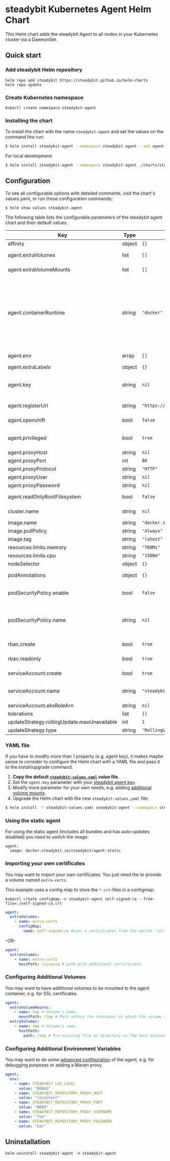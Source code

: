 # steadybit Kubernetes Agent Helm Chart

This Helm chart adds the steadybit Agent to all nodes in your Kubernetes cluster via a DaemonSet.

## Quick start

### Add steadybit Helm repository

```
helm repo add steadybit https://steadybit.github.io/helm-charts
helm repo update
```

### Create Kubernetes namespace

```
kubectl create namespace steadybit-agent
```

### Installing the chart

To install the chart with the name `steadybit-agent` and set the values on the command line run:

```bash
$ helm install steadybit-agent --namespace steadybit-agent --set agent.key=STEADYBIT_AGENT_KEY --set cluster.name=CLUSTER_NAME steadybit/steadybit-agent
```

For local development:

```bash
$ helm install steadybit-agent --namespace steadybit-agent ./charts/steadybit-agent --set agent.key=STEADYBIT_AGENT_KEY --set cluster.name=CLUSTER_NAME
```

## Configuration

To see all configurable options with detailed comments, visit the chart's values.yaml, or run these configuration commands:

```
$ helm show values steadybit-agent
```

The following table lists the configurable parameters of the steadybit agent chart and their default values.

| Key                                         | Type   | Default                                 | Description                                                                                                                                                                                                                                                                                                                                |
|---------------------------------------------|--------|-----------------------------------------|--------------------------------------------------------------------------------------------------------------------------------------------------------------------------------------------------------------------------------------------------------------------------------------------------------------------------------------------|
| affinity                                    | object | `{}`                                    | Affinities to influence agent pod assignment.                                                                                                                                                                                                                                                                                              |
| agent.extraVolumes                          | list   | `[]`                                    | Additional volumes to which the agent container will be mounted.                                                                                                                                                                                                                                                                           |
| agent.extraVolumeMounts                     | list   | `[]`                                    | Additional volumeMounts to which the agent container will be mounted.                                                                                                                                                                                                                                                                      |
| agent.containerRuntime                      | string | `"docker"`                              | The container runtime to be used. Valid values: <br><br>docker = uses the docker runtime. Will mount [/var/run/docker.sock] <br><br>crio = uses the cri-o runtime. Will mount [/run/crio/crio.sock, /run/runc] <br><br>containerd = uses the containerd runtime. Will mount [/run/containerd/containerd.sock, /run/containerd/runc/k8s.io] |
| agent.env                                   | array  | `[]`                                    | Additional environment variables for the steadybit agent                                                                                                                                                                                                                                                                                   |
| agent.extraLabels                           | object | `{}`                                    | Additional labels                                                                                                                                                                                                                                                                                                                          |
| agent.key                                   | string | `nil`                                   | The secret token which your agent uses to authenticate to steadybit's servers. Get it from  Get it from https://platform.steadybit.io/settings/agents/setup.                                                                                                                                                                               |
| agent.registerUrl                           | string | `"https://platform.steadybit.io"`       | The URL of the steadybit server your agents will connect to.                                                                                                                                                                                                                                                                               |
| agent.openshift                             | bool   | `false`                                 | Needs to be activated when running in OpenShift 4.x                                                                                                                                                                                                                                                                                        |
| agent.privileged                            | bool   | `true`                                  | Set to false if you want to use the agent in non-privileged mode. It will then require SYS_BOOT, NET_ADMIN, NET_RAW, KILL and SYS_TIME                                                                                                                                                                                                     |
| agent.proxyHost                             | string | `nil`                                   | Hostname or address of your proxy                                                                                                                                                                                                                                                                                                          |
| agent.proxyPort                             | int    | `80`                                    | Port of your proxy                                                                                                                                                                                                                                                                                                                         |
| agent.proxyProtocol                         | string | `"HTTP"`                                | proxy protocol                                                                                                                                                                                                                                                                                                                             |
| agent.proxyUser                             | string | `nil`                                   | username of the proxy auth (if needed)                                                                                                                                                                                                                                                                                                     |
| agent.proxyPassword                         | string | `nil`                                   | password of the proxy auth (if needed)                                                                                                                                                                                                                                                                                                     |
| agent.readOnlyRootFilesystem                | bool   | `false`                                 | Set to true if you want to use the agent in readOnlyRootFilesystem root-fs mode.                                                                                                                                                                                                                                                           |
| cluster.name                                | string | `nil`                                   | Represents the name that will be assigned to this Kubernetes cluster in steadybit.                                                                                                                                                                                                                                                         |
| image.name                                  | string | `"docker.steadybit.io/steadybit/agent"` | The container image  to use of the steadybit agent.                                                                                                                                                                                                                                                                                        |
| image.pullPolicy                            | string | `"Always"`                              | Specifies when to pull the image container.                                                                                                                                                                                                                                                                                                |
| image.tag                                   | string | `"latest"`                              | tag name of the agent container image to use.                                                                                                                                                                                                                                                                                              |
| resources.limits.memory                     | string | `"768Mi"`                               | memory resource limit for the agent container                                                                                                                                                                                                                                                                                              |
| resources.limits.cpu                        | string | `"1500m"`                               | cpu resource limit for the agent container                                                                                                                                                                                                                                                                                                 |
| nodeSelector                                | object | `{}`                                    | Node labels for pod assignment                                                                                                                                                                                                                                                                                                             |
| podAnnotations                              | object | `{}`                                    | Additional annotations to be added to the agent pods.                                                                                                                                                                                                                                                                                      |
| podSecurityPolicy.enable                    | bool   | `false`                                 | Specifies whether a PodSecurityPolicy should be authorized for the steadybit Agent pods. Requires `rbac.create` to be `true` as well.                                                                                                                                                                                                      |
| podSecurityPolicy.name                      | string | `nil`                                   | The name of an existing PodSecurityPolicy you would like to authorize for the steadybit Agent pods. If not set and `enable` is true, a PodSecurityPolicy will be created with a name generated using the fullname template.                                                                                                                |
| rbac.create                                 | bool   | `true`                                  | Specifies whether RBAC resources should be created.                                                                                                                                                                                                                                                                                        |
| rbac.readonly                               | bool   | `true`                                  | Specifies if Kubernetes API access should only be read only.                                                                                                                                                                                                                                                                               |
| serviceAccount.create                       | bool   | `true`                                  | Specifies whether a ServiceAccount should be created.                                                                                                                                                                                                                                                                                      |
| serviceAccount.name                         | string | `"steadybit-agent"`                     | The name of the ServiceAccount to use. If not set and `create` is true, a name is generated using the fullname template.                                                                                                                                                                                                                   |
| serviceAccount.eksRoleArn                   | string | `nil`                                   | The arn of the IAM role - [see aws docs](https://docs.aws.amazon.com/eks/latest/userguide/specify-service-account-role.html)                                                                                                                                                                                                               |
| tolerations                                 | list   | `[]`                                    | Tolerations to influence agent pod assignment.                                                                                                                                                                                                                                                                                             |
| updateStrategy.rollingUpdate.maxUnavailable | int    | `1`                                     |                                                                                                                                                                                                                                                                                                                                            |
| updateStrategy.type                         | string | `"RollingUpdate"`                       | Which type of `updateStrategy` should be used.                                                                                                                                                                                                                                                                                             |

### YAML file

If you have to modify more than 1 property (e.g. agent key), it makes maybe sense to consider to configure the Helm chart with a YAML file and pass it to the
install/upgrade command.

1. **Copy the default [`steadybit-values.yaml`](values.yaml) value file.**
2. Set the `agent.key` parameter with your [steadybit agent key](https://platform.steadybit.io/settings/agents/setup).
3. Modify more parameter for your own needs, e.g. adding [additional volume mounts](#configuring-additional-volumes).
4. Upgrade the Helm chart with the new `steadybit-values.yaml` file:

```bash
$ helm install -f steadybit-values.yaml steadybit-agent --namespace steadybit-agent steadybit/steadybit-agent
```

### Using the static agent

For using the static agent (includes all bundles and has auto-updates disabled) you need to switch the image:

```
agent:
  image: docker.steadybit.io/steadybit/agent-static
````

### Importing your own certificates

You may want to import your own certificates. You just need the to provide a volume named `extra-certs`.

This example uses a config map to store the `*.crt`-files in a configmap:

```
kubectl create configmap -n steadybit-agent self-signed-ca --from-file=./self-signed-ca.crt
```

```yaml
agent:
  extraVolumes:
    - name: extra-certs
      configMap:
        name: self-signed-ca #uses a certificates from the secret "self-signed-ca"
```

-OR-

```yaml
agent:
  extraVolumes:
    - name: extra-certs
      hostPath: /ssca/ca # path with additional certificates
```

### Configuring Additional Volumes

You may want to have additional volumes to be mounted to the agent container, e.g. for SSL certificates.

```yaml
agent:
  extraVolumeMounts:
    - name: tmp # Volume's name.
      mountPath: /tmp # Path within the container at which the volume should be mounted.
  extraVolumes:
    - name: tmp # Volume's name.
      hostPath:
        path: /tmp # Pre-existing file or directory on the host machine
```

### Configuring Additional Environment Variables

You may want to do some [advanced configuration](https://docs.steadybit.io/installation-agent/4-advanced-configuration) of the agent, e.g. for debugging
purposes or adding a Maven proxy.

```yaml
agent:
  env:
    - name: STEADYBIT_LOG_LEVEL
      value: "DEBUG"
    - name: STEADYBIT_REPOSITORY_PROXY_HOST
      value: "localhost"
    - name: STEADYBIT_REPOSITORY_PROXY_PORT
      value: "8080"
    - name: STEADYBIT_REPOSITORY_PROXY_USERNAME
      value: "foo"
    - name: STEADYBIT_REPOSITORY_PROXY_PASSWORD
      value: "bar"
```

## Uninstallation

```
helm uninstall steadybit-agent -n steadybit-agent
```
